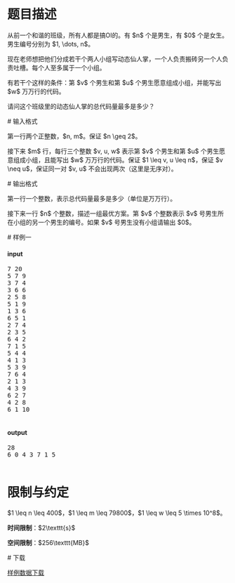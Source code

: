 # 题目描述

<p>从前一个和谐的班级，所有人都是搞OI的。有 $n$ 个是男生，有 $0$ 个是女生。男生编号分别为 $1, \dots, n$。</p>
<p>现在老师想把他们分成若干个两人小组写动态仙人掌，一个人负责搬砖另一个人负责吐槽。每个人至多属于一个小组。</p>
<p>有若干个这样的条件：第 $v$ 个男生和第 $u$ 个男生愿意组成小组，并能写出 $w$ 万万行的代码。</p>
<p>请问这个班级里的动态仙人掌的总代码量最多是多少？</p>
# 输入格式


<p>第一行两个正整数，$n, m$。保证 $n \geq 2$。</p>
<p>接下来 $m$ 行，每行三个整数 $v, u, w$ 表示第 $v$ 个男生和第 $u$ 个男生愿意组成小组，且能写出 $w$ 万万行的代码。保证 $1 \leq v, u \leq n$，保证 $v \neq u$，保证同一对 $v, u$ 不会出现两次（这里是无序对）。</p>
# 输出格式


<p>第一行一个整数，表示总代码量最多是多少（单位是万万行）。</p>
<p>接下来一行 $n$ 个整数，描述一组最优方案。第 $v$ 个整数表示 $v$ 号男生所在小组的另一个男生的编号。如果 $v$ 号男生没有小组请输出 $0$。</p>
# 样例一


<h4>input</h4>
<pre>7 20
5 7 9
3 7 4
3 6 6
2 5 8
5 1 9
1 3 6
6 5 1
2 7 4
2 3 5
6 4 2
7 1 5
5 4 4
4 1 3
5 3 9
7 6 4
2 1 3
4 3 9
6 2 7
4 2 8
6 1 10

</pre>

<h4>output</h4>
<pre>28
6 0 4 3 7 1 5

</pre>

# 限制与约定


<p>$1 \leq n \leq 400$，$1 \leq m \leq 79800$，$1 \leq w \leq 5 \times 10^8$。</p>
<p><strong>时间限制</strong>：$2\texttt{s}$</p>
<p><strong>空间限制</strong>：$256\texttt{MB}$</p>
# 下载


<p><a href="/download.php?type=problem&amp;id=81">样例数据下载</a></p>
